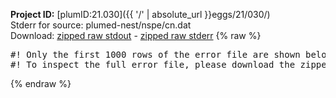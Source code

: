 **Project ID:** [plumID:21.030]({{ '/' | absolute_url }}eggs/21/030/)  
Stderr for source:  plumed-nest/nspe/cn.dat   
Download: [zipped raw stdout](cn.dat.plumed_master.stdout.txt.zip) - [zipped raw stderr](cn.dat.plumed_master.stderr.txt.zip) 
{% raw %}
<pre>
#! Only the first 1000 rows of the error file are shown below
#! To inspect the full error file, please download the zipped raw stderr file above
</pre>
{% endraw %}
